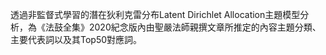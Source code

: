 透過非監督式學習的潛在狄利克雷分布Latent Dirichlet Allocation主題模型分析，為《法鼓全集》2020紀念版內由聖嚴法師親撰文章所推定的內容主題分類、主要代表詞以及其Top50對應詞。
